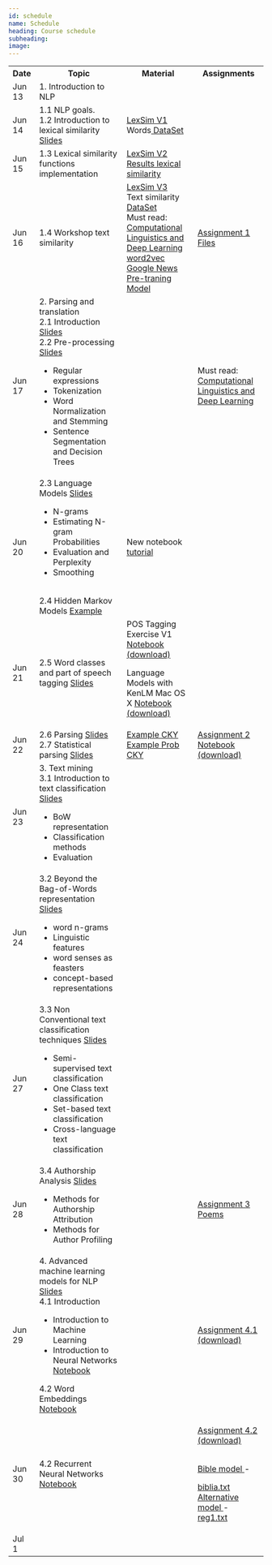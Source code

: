 ```yaml
---
id: schedule
name: Schedule
heading: Course schedule
subheading: 
image: 
---
```


<table class="table table-condensed">
<tbody>
<tr>
<th>Date</th>
<th>Topic</th>
<th>Material</th>
<th>Assignments</th>
</tr>
<small>

<tr>
<td>Jun 13</td>
<td>1. Introduction to NLP </td>
<td>

</td>
<td>

</td>
</tr>

<tr>
<td>Jun 14</td>
<td> 1.1 NLP goals. <br>
1.2 Introduction to lexical similarity <a href= "http://lin99.github.io/NLPTM-2016/1.Docs/01_Introduction.pdf"> Slides </a></td>
<td>
<a target="_blank" href= "http://lin99.github.io/NLPTM-2016/1.Docs/lexsim_ci2016.py">LexSim V1</a>
<br>
Words<a target="_blank" href= "https://github.com/DiplomadoACL/problemasenclase/tree/master/lexical_similarity/en"> DataSet</a>
</td>

<td>

</td>
</tr>

<tr>
<td>Jun 15</td>
<td>1.3 Lexical similarity functions implementation</td>
<td>
<a target="_blank" href="http://lin99.github.io/NLPTM-2016/1.Docs/lexsim_ci201_Jun15_1.py"> LexSim V2 </a>
<br>
<a target="_blank" href= "https://docs.google.com/spreadsheets/d/1FtfMFVygOF0NFmd-an208TuMprdhFkfyc-5mtgfm-i8/edit?usp=sharing"> Results lexical similarity </a>
</td>
<td>

</td>
</tr>

<tr>
<td>Jun 16</td>
<td>1.4 Workshop text similarity </td>
<td>
<a target="_blank" href="http://lin99.github.io/NLPTM-2016/1.Docs/lexsim_ci2016 _Jun16.py"> LexSim V3 </a>
<br>
Text similarity <a target="_blank" href="http://lin99.github.io/NLPTM-2016/1.Docs/data_texsim.zip"> DataSet </a>
<br>
Must read: <a target="_blank" href="http://nlp.stanford.edu/manning/papers/Manning-Last-Words-COLI_a_00239.pdf"> Computational Linguistics and
Deep Learning
</a>
<br>
<a target="_blank" href="https://docs.google.com/uc?id=0B7XkCwpI5KDYNlNUTTlSS21pQmM&export=download">
  word2vec Google News Pre-traning Model
</a>
</td>

<td>
 <a target="blank" href="https://docs.google.com/document/d/1skQCQj7Qk21kZ1MMQ_PqbnZeqkmUgc48P0m2aitht-4/edit" >Assignment 1</a>
<br>
<a href="http://lin99.github.io/NLPTM-2016/1.Docs/tarea.zip">Files</a>
</td>
</tr>

<tr>
<td>Jun 17</td>
<td>2. Parsing and translation
<br>
2.1 Introduction <a href="http://lin99.github.io/NLPTM-2016/2.Docs/intro.pptx">Slides</a>
<br>
2.2 Pre-processing <a href="http://lin99.github.io/NLPTM-2016/2.Docs/2_TextProc.pptx">Slides</a>
<ul>
  <li>Regular expressions</li>
  <li>Tokenization</li>
  <li>Word Normalization and Stemming</li>
  <li>Sentence Segmentation and Decision Trees</li>

</ul>
</td>
<td>
</td>
<td>
Must read: <a target="_blank" href="http://nlp.stanford.edu/manning/papers/Manning-Last-Words-COLI_a_00239.pdf"> Computational Linguistics and
Deep Learning
</a>
</td>
</tr>

<tr>
<td>Jun 20</td>
<td>
 2.3 Language Models <a target="_blank" href="http://lin99.github.io/NLPTM-2016/2.Docs/LM.pptx">Slides</a>
 <ul>
  <li>N-grams</li>
  <li>Estimating N-gram Probabilities</li>
  <li>Evaluation and Perplexity</li>
  <li>Smoothing</li>
</ul>
 <br>
 2.4 Hidden Markov Models <a target="_blank" href="http://lin99.github.io/NLPTM-2016/2.Docs/hmm_example.pptx">Example</a>
</td>
<td>
New notebook <a href="http://lin99.github.io/NLPTM-2016/2.Docs/Notebook.docx">tutorial</a>
</td>
<td>
</td>
</tr>

<tr>
<td>Jun 21</td>
<td>
2.5 Word classes and part of speech tagging <a href="http://lin99.github.io/NLPTM-2016/2.Docs/pos_tagging.pptx">Slides</a>

</td>
<td>
POS Tagging Exercise V1
<a href="https://github.com/lin99/NLPTM-2016/blob/gh-pages/2.Docs/POSTaggingExercise.ipynb"> Notebook</a>
<a href="http://lin99.github.io/NLPTM-2016/2.Docs/POSTaggingExercise.ipynb"> (download)</a>
<br>


Language Models with KenLM Mac OS X <a href="http://lin99.github.io/NLPTM-2016/2.Docs/LanguageModelswithKenLM.ipynb"> Notebook </a>
<a target = "_blank" href="https://github.com/lin99/NLPTM-2016/blob/gh-pages/2.Docs/LanguageModelswithKenLM.ipynb"> (download)</a>
</td>
<td>
</td>
</tr>

<tr>
<td>Jun 22</td>
<td>
2.6 Parsing <a target = "_blank" href="http://lin99.github.io/NLPTM-2016/2.Docs/parsing.pptx">Slides</a>
<br>
2.7 Statistical parsing <a target = "_blank" href="http://lin99.github.io/NLPTM-2016/2.Docs/statistical_parsing.pptx">Slides</a>
<br>

</td>
<td>
 <a target = "_blank" href="http://lin99.github.io/NLPTM-2016/2.Docs/cky_example.ppt"> Example CKY </a>
 <br>
 <a target = "_blank" href="http://lin99.github.io/NLPTM-2016/2.Docs/prob_cky_example.ppt"> Example Prob CKY </a>
</td>
<td>
<a target = "_blank" href="http://lin99.github.io/NLPTM-2016/2.Docs/assignment-2.pdf">Assignment 2</a>


<br>
<a target = "_blank" href="https://github.com/lin99/NLPTM-2016/blob/gh-pages/2.Docs/POSTaggingExerciseFinal.ipynb"> Notebook</a>
<a target = "_blank" href="http://lin99.github.io/NLPTM-2016/2.Docs/POSTaggingExerciseFinal.ipynb"> (download)</a>
</td>
</tr>

<tr>
<td>Jun 23</td>
<td>
3. Text mining
<br>
3.1 Introduction to text classification <a target = "_blank" href="http://lin99.github.io/NLPTM-2016/3.Docs/IntroductionTextClassification-UNAL2016.pdf"> Slides </a>
<ul>
  <li>BoW representation</li>
  <li>Classification methods</li>
  <li>Evaluation</li>
</ul>
</td>
<td>

</td>
<td>

</td>
</tr>

<tr>
<td>Jun 24</td>
<td>
3.2 Beyond the Bag-of-Words representation <a target = "_blank" href="http://lin99.github.io/NLPTM-2016/3.Docs/BeyondWords-UNAL2016.pdf"> Slides </a>

<ul>
  <li>word n-grams</li>
  <li>Linguistic features</li>
  <li>word senses as feasters</li>
  <li>concept-based representations</li>
</ul>
</td>
<td>

</td>
<td>


</td>
</tr>

<tr>
<td>Jun 27</td>
<td>
3.3 Non Conventional text classification techniques <a target = "_blank" href="http://lin99.github.io/NLPTM-2016/3.Docs/NonConvetionalMethods-UNAL2016.pdf"> Slides </a>

<ul>
  <li>Semi-supervised text classification</li>
  <li>One Class text classification</li>
  <li>Set-based text classification</li>
  <li>Cross-language text classification</li>
</ul>
</td>
<td>

</td>
<td>

</td>
</tr>

<tr>
<td>Jun 28</td>
<td>
3.4 Authorship Analysis <a target = "_blank" href="http://lin99.github.io/NLPTM-2016/3.Docs/AuthorshipAnalysis-UNAL2016.pdf"> Slides </a>
<ul>
  <li>Methods for Authorship Attribution</li>
  <li>Methods for Author Profiling</li>
</ul>
</td>
<td>

</td>
<td> 
<a target = "_blank" href="http://lin99.github.io/NLPTM-2016/3.Docs/Assignment3.pdf"> Assignment 3 </a>
<br>
<a target = "_blank" href="http://lin99.github.io/NLPTM-2016/3.Docs/poemas.zip"> Poems</a>
</td>
</tr>

<tr>
<td>Jun 29</td>
<td>
4. Advanced machine learning models for NLP <a target = "_blank" href="http://lin99.github.io/NLPTM-2016/4.Docs/nlp_tm_module4.pdf"> Slides </a>
<br>
4.1 Introduction
<ul>
  <li>Introduction to Machine Learning</li>
  <li>Introduction to Neural Networks <a target = "_blank" href="https://github.com/lin99/NLPTM-2016/blob/gh-pages/4.Docs/quickIntro2NN.ipynb"> Notebook </a></li>
</ul>
4.2 Word Embeddings <a target = "_blank" href="https://github.com/lin99/NLPTM-2016/blob/gh-pages/4.Docs/word2vec.ipynb"> Notebook </a>
</td>
<td>

</td>
<td>
<a target = "_blank" href="https://github.com/lin99/NLPTM-2016/blob/gh-pages/4.Docs/assign1.ipynb"> Assignment 4.1 </a>
<a target = "_blank" href="http://lin99.github.io/NLPTM-2016/4.Docs/assign1.ipynb">  (download) </a>
</td>

</tr>

<tr>
<td>Jun 30</td>
<td>
4.2 Recurrent Neural Networks <a target = "_blank" href="https://github.com/lin99/NLPTM-2016/blob/gh-pages/4.Docs/RNN.ipynb"> Notebook </a>
</td>
<td>

</td>
<td>

<a target = "_blank" href="https://github.com/lin99/NLPTM-2016/blob/gh-pages/4.Docs/assign2.ipynb"> Assignment 4.2 </a>
<a target = "_blank" href="http://lin99.github.io/NLPTM-2016/4.Docs/assign2.ipynb">  (download) </a>

<br>
<a target = "_blank" href="http://lin99.github.io/NLPTM-2016/4.Docs/grnn_best.tar">  Bible model  </a> -

<a target = "_blank" href="http://lin99.github.io/NLPTM-2016/4.Docs/biblia.txt">  biblia.txt  </a>
<br> 
<a target = "_blank" href="http://lin99.github.io/NLPTM-2016/4.Docs/reg1_best.tar">  Alternative model  </a> - 
<a target = "_blank" href="http://lin99.github.io/NLPTM-2016/4.Docs/reg1.txt">  reg1.txt  </a>

</td>

</tr>

<tr>
<td>Jul 1</td>
<td>

</td>
<td>

</td>
<td>

</td>
</tr>


</small>
</tbody>
</table>
